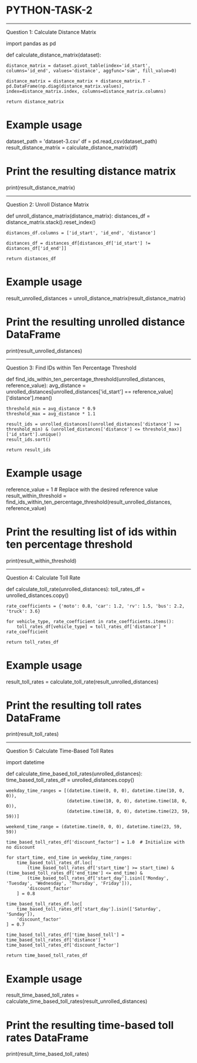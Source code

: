 # PYTHON-TASK-2
________________________

Question 1: Calculate Distance Matrix


import pandas as pd

def calculate_distance_matrix(dataset):
    
    distance_matrix = dataset.pivot_table(index='id_start', columns='id_end', values='distance', aggfunc='sum', fill_value=0)

    distance_matrix = distance_matrix + distance_matrix.T - pd.DataFrame(np.diag(distance_matrix.values), index=distance_matrix.index, columns=distance_matrix.columns)

    return distance_matrix

# Example usage
dataset_path = 'dataset-3.csv'
df = pd.read_csv(dataset_path)
result_distance_matrix = calculate_distance_matrix(df)

# Print the resulting distance matrix
print(result_distance_matrix)

-------------------------------------------------
Question 2: Unroll Distance Matrix

def unroll_distance_matrix(distance_matrix):
    distances_df = distance_matrix.stack().reset_index()
    
    distances_df.columns = ['id_start', 'id_end', 'distance']

    distances_df = distances_df[distances_df['id_start'] != distances_df['id_end']]

    return distances_df

# Example usage
result_unrolled_distances = unroll_distance_matrix(result_distance_matrix)

# Print the resulting unrolled distance DataFrame
print(result_unrolled_distances)

--------------------------------------------------------------------
Question 3: Find IDs within Ten Percentage Threshold

def find_ids_within_ten_percentage_threshold(unrolled_distances, reference_value):
    avg_distance = unrolled_distances[unrolled_distances['id_start'] == reference_value]['distance'].mean()

    threshold_min = avg_distance * 0.9
    threshold_max = avg_distance * 1.1

    result_ids = unrolled_distances[(unrolled_distances['distance'] >= threshold_min) & (unrolled_distances['distance'] <= threshold_max)]['id_start'].unique()
    result_ids.sort()

    return result_ids

# Example usage
reference_value = 1  # Replace with the desired reference value
result_within_threshold = find_ids_within_ten_percentage_threshold(result_unrolled_distances, reference_value)

# Print the resulting list of ids within ten percentage threshold
print(result_within_threshold)

----------------------------------------------------------
Question 4: Calculate Toll Rate


def calculate_toll_rate(unrolled_distances):
    toll_rates_df = unrolled_distances.copy()

    rate_coefficients = {'moto': 0.8, 'car': 1.2, 'rv': 1.5, 'bus': 2.2, 'truck': 3.6}

    for vehicle_type, rate_coefficient in rate_coefficients.items():
        toll_rates_df[vehicle_type] = toll_rates_df['distance'] * rate_coefficient

    return toll_rates_df

# Example usage
result_toll_rates = calculate_toll_rate(result_unrolled_distances)

# Print the resulting toll rates DataFrame
print(result_toll_rates)

---------------------------------------------------------------
Question 5: Calculate Time-Based Toll Rates


import datetime

def calculate_time_based_toll_rates(unrolled_distances):
    time_based_toll_rates_df = unrolled_distances.copy()

    weekday_time_ranges = [(datetime.time(0, 0, 0), datetime.time(10, 0, 0)),
                           (datetime.time(10, 0, 0), datetime.time(18, 0, 0)),
                           (datetime.time(18, 0, 0), datetime.time(23, 59, 59))]

    weekend_time_range = (datetime.time(0, 0, 0), datetime.time(23, 59, 59))

    time_based_toll_rates_df['discount_factor'] = 1.0  # Initialize with no discount

    for start_time, end_time in weekday_time_ranges:
        time_based_toll_rates_df.loc[
            (time_based_toll_rates_df['start_time'] >= start_time) & (time_based_toll_rates_df['end_time'] <= end_time) &
            (time_based_toll_rates_df['start_day'].isin(['Monday', 'Tuesday', 'Wednesday', 'Thursday', 'Friday'])),
            'discount_factor'
        ] = 0.8

    time_based_toll_rates_df.loc[
        time_based_toll_rates_df['start_day'].isin(['Saturday', 'Sunday']),
        'discount_factor'
    ] = 0.7

    time_based_toll_rates_df['time_based_toll'] = time_based_toll_rates_df['distance'] * time_based_toll_rates_df['discount_factor']

    return time_based_toll_rates_df

# Example usage
result_time_based_toll_rates = calculate_time_based_toll_rates(result_unrolled_distances)

# Print the resulting time-based toll rates DataFrame
print(result_time_based_toll_rates)
